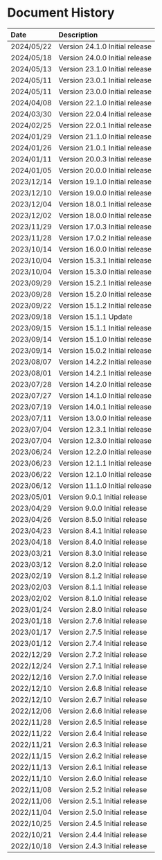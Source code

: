 # Document History

| Date       | Description                                   |
| :--------  | :-------------------------------------------- |
| 2024/05/22 | Version 24.1.0 Initial release                |
| 2024/05/18 | Version 24.0.0 Initial release                |
| 2024/05/13 | Version 23.1.0 Initial release                |
| 2024/05/11 | Version 23.0.1 Initial release                |
| 2024/05/11 | Version 23.0.0 Initial release                |
| 2024/04/08 | Version 22.1.0 Initial release                |
| 2024/03/30 | Version 22.0.4 Initial release                |
| 2024/02/25 | Version 22.0.1 Initial release                |
| 2024/01/29 | Version 21.1.0 Initial release                |
| 2024/01/26 | Version 21.0.1 Initial release                |
| 2024/01/11 | Version 20.0.3 Initial release                |
| 2024/01/05 | Version 20.0.0 Initial release                |
| 2023/12/14 | Version 19.1.0 Initial release                |
| 2023/12/10 | Version 19.0.0 Initial release                |
| 2023/12/04 | Version 18.0.1 Initial release                |
| 2023/12/02 | Version 18.0.0 Initial release                |
| 2023/11/29 | Version 17.0.3 Initial release                |
| 2023/11/28 | Version 17.0.2 Initial release                |
| 2023/10/14 | Version 16.0.0 Initial release                |
| 2023/10/04 | Version 15.3.1 Initial release                |
| 2023/10/04 | Version 15.3.0 Initial release                |
| 2023/09/29 | Version 15.2.1 Initial release                |
| 2023/09/28 | Version 15.2.0 Initial release                |
| 2023/09/22 | Version 15.1.2 Initial release                |
| 2023/09/18 | Version 15.1.1 Update                         |
| 2023/09/15 | Version 15.1.1 Initial release                |
| 2023/09/14 | Version 15.1.0 Initial release                |
| 2023/09/14 | Version 15.0.2 Initial release                |
| 2023/08/07 | Version 14.2.2 Initial release                |
| 2023/08/01 | Version 14.2.1 Initial release                |
| 2023/07/28 | Version 14.2.0 Initial release                |
| 2023/07/27 | Version 14.1.0 Initial release                |
| 2023/07/19 | Version 14.0.1 Initial release                |
| 2023/07/11 | Version 13.0.0 Initial release                |
| 2023/07/04 | Version 12.3.1 Initial release                |
| 2023/07/04 | Version 12.3.0 Initial release                |
| 2023/06/24 | Version 12.2.0 Initial release                |
| 2023/06/23 | Version 12.1.1 Initial release                |
| 2023/06/22 | Version 12.1.0 Initial release                |
| 2023/06/12 | Version 11.1.0 Initial release                |
| 2023/05/01 | Version 9.0.1 Initial release                 |
| 2023/04/29 | Version 9.0.0 Initial release                 |
| 2023/04/26 | Version 8.5.0 Initial release                 |
| 2023/04/23 | Version 8.4.1 Initial release                 |
| 2023/04/18 | Version 8.4.0 Initial release                 |
| 2023/03/21 | Version 8.3.0 Initial release                 |
| 2023/03/12 | Version 8.2.0 Initial release                 |
| 2023/02/19 | Version 8.1.2 Initial release                 |
| 2023/02/03 | Version 8.1.1 Initial release                 |
| 2023/02/02 | Version 8.1.0 Initial release                 |
| 2023/01/24 | Version 2.8.0 Initial release                 |
| 2023/01/18 | Version 2.7.6 Initial release                 |
| 2023/01/17 | Version 2.7.5 Initial release                 |
| 2023/01/12 | Version 2.7.4 Initial release                 |
| 2022/12/29 | Version 2.7.2 Initial release                 |
| 2022/12/24 | Version 2.7.1 Initial release                 |
| 2022/12/16 | Version 2.7.0 Initial release                 |
| 2022/12/10 | Version 2.6.8 Initial release                 |
| 2022/12/10 | Version 2.6.7 Initial release                 |
| 2022/12/06 | Version 2.6.6 Initial release                 |
| 2022/11/28 | Version 2.6.5 Initial release                 |
| 2022/11/22 | Version 2.6.4 Initial release                 |
| 2022/11/21 | Version 2.6.3 Initial release                 |
| 2022/11/15 | Version 2.6.2 Initial release                 |
| 2022/11/13 | Version 2.6.1 Initial release                 |
| 2022/11/10 | Version 2.6.0 Initial release                 |
| 2022/11/08 | Version 2.5.2 Initial release                 |
| 2022/11/06 | Version 2.5.1 Initial release                 |
| 2022/11/04 | Version 2.5.0 Initial release                 |
| 2022/10/25 | Version 2.4.5 Initial release                 |
| 2022/10/21 | Version 2.4.4 Initial release                 |
| 2022/10/18 | Version 2.4.3 Initial release                 |
